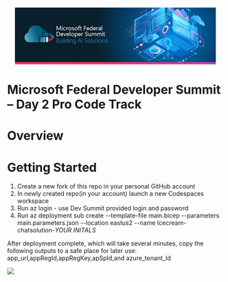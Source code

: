 <p align="center">
  <img src="/Images/FedDevSummitBanner.jpg?raw=true" />
</p>

# Microsoft Federal Developer Summit – Day 2 Pro Code Track

# Overview

# Getting Started

1. Create a new fork of this repo in your personal GitHub account
2. In newly created repo(in your account) launch a new Codespaces workspace
3. Run az login - use Dev Summit provided login and password
4. Run az deployment sub create --template-file main.bicep --parameters main.parameters.json --location eastus2 --name Icecream-chatsolution-*YOUR INITALS*

After deployment complete, which will take several minutes, copy the following outputs to a safe place for later use:
app_url,appRegId,appRegKey,apSpId,and azure_tenant_Id

<img src="/Images/adoutput.png?raw=true" />
